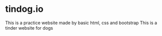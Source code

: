 # tindog.io
This is a practice website made by basic html, css and bootstrap
This is a tinder website for dogs

